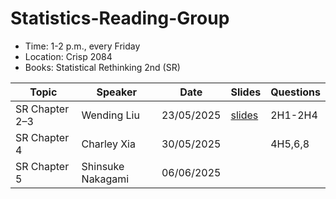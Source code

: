 # Statistics-Reading-Group

- Time: 1-2 p.m., every Friday
- Location: Crisp 2084
- Books: Statistical Rethinking 2nd (SR)

| Topic          | Speaker           | Date       | Slides             | Questions |
| -------------- | ----------------- | ---------- | ------------------ | --------- |
| SR Chapter 2–3 | Wending Liu       | 23/05/2025 | [slides](./ch2-3/) | 2H1-2H4   |
| SR Chapter 4   | Charley Xia       | 30/05/2025 |                    | 4H5,6,8   |
| SR Chapter 5   | Shinsuke Nakagami | 06/06/2025 |                    |           |


